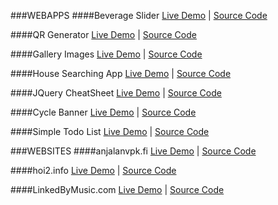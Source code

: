 ###WEBAPPS
####Beverage Slider
[Live Demo](http://www.codingisloving.com/WEBAPPS/smallprojects/beverageslider/scroll2.html) |
[Source Code](https://github.com/vinhnghi223/WEB-APPS-PROJECTS/tree/master/Beverage-Slider)

####QR Generator
[Live Demo](http://www.codingisloving.com/WEBAPPS/smallprojects/qrgenerator/index.html) |
[Source Code](https://github.com/vinhnghi223/WEB-APPS-PROJECTS/tree/gh-pages/QR-Generator/www)

####Gallery Images
[Live Demo](http://www.codingisloving.com/WEBAPPS/smallprojects/Gallery%20Images/index.html) |
[Source Code](https://github.com/vinhnghi223/WEB-LAB/tree/gh-pages/Gallery%20Images)

####House Searching App
[Live Demo](http://www.codingisloving.com/WEBAPPS/smallprojects/House%20Searching%20App/index.html) |
[Source Code](https://github.com/vinhnghi223/WEB-LAB/tree/gh-pages/House%20Searching%20App)

####JQuery CheatSheet
[Live Demo](http://www.codingisloving.com/WEBAPPS/smallprojects/JQuery%20CheatSheet/index.html) |
[Source Code](https://github.com/vinhnghi223/WEB-LAB/tree/gh-pages/JQuery%20CheatSheet)

####Cycle Banner
[Live Demo](http://www.codingisloving.com/WEBAPPS/smallprojects/jquery_cycle/index.html) |
[Source Code](https://github.com/vinhnghi223/WEB-LAB/tree/gh-pages/jquery_cycle)

####Simple Todo List
[Live Demo](http://www.codingisloving.com/WEBAPPS/smallprojects/Simple%20List/index.html) |
[Source Code](https://github.com/vinhnghi223/WEB-LAB/tree/gh-pages/Simple%20List)

###WEBSITES
####anjalanvpk.fi
[Live Demo](http://anjalanvpk.fi/sis%C3%A4lt%C3%B6/ajoneuvot) |
[Source Code](https://github.com/vinhnghi223/WEB-LAB/tree/gh-pages/anjalanvpk.fi)

####hoi2.info
[Live Demo](http://www.viihdetta.fi/lindholmdemo/) |
[Source Code](https://github.com/vinhnghi223/WEB-LAB/tree/gh-pages/hoi2.info)

####LinkedByMusic.com
[Live Demo](http://www.codingisloving.com/WEBAPPS/smallprojects/LinkedByMusic.com/index.html) |
[Source Code](https://github.com/vinhnghi223/WEB-LAB/tree/gh-pages/LinkedByMusic.com)


